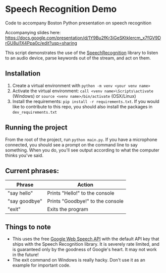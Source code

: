 # Speech Recognition Demo
Code to accompany Boston Python presentation on speech recognition

Accompanying slides here: https://docs.google.com/presentation/d/1Y9Bu2fKr3iGeSKtkIercm_x7fGV9DrGU8ul1X4Ppa0c/edit?usp=sharing

This script demonstrates the use of the [SpeechRecognition](https://pypi.org/project/SpeechRecognition/) library to listen to an audio device, parse keywords out of the stream, and act on them. 

## Installation
1. Create a virtual environment with `python -m venv <your venv name>`
2. Activate the virtual environment: `call <venv name>\Scripts\activate` (Windows) or `source <venv name>/bin/activate` (OSX/Linux)
3. Install the requirements: `pip install -r requirements.txt`. If you would like to contribute to this repo, you should also install the packages in `dev_requirements.txt`

## Running the project
From the root of the project, run `python main.py`. If you have a microphone connected, you should see a prompt on the command line to say something. When you do, you'll see output according to what the computer thinks you've said.

## Current phrases:
| Phrase | Action |
| ------ | ------ |
| "say hello" | Prints "Hello!" to the console |
| "say goodbye" | Prints "Goodbye!" to the console |
| "exit" | Exits the program |

## Things to note
- This uses the free [Google Web Speech API](https://wicg.github.io/speech-api/) with the default API key that ships with the Speech Recognition library. It is severely rate limited, and is guaranteed only by the goodness of Google's heart. It may not work in the future!
- The exit command on Windows is really hacky. Don't use it as an example for important code.
